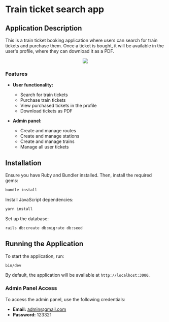# Train ticket search app

## Application Description

This is a train ticket booking application where users can search for train tickets and purchase them. Once a ticket is bought, it will be available in the user's profile, where they can download it as a PDF.

<p align="center">
  <img src="https://github.com/user-attachments/assets/14841a00-7769-493b-9e4e-abd7eeedfa4d">
</p>

### Features

- **User functionality:**
  - Search for train tickets
  - Purchase train tickets
  - View purchased tickets in the profile
  - Download tickets as PDF

- **Admin panel:**
  - Create and manage routes
  - Create and manage stations
  - Create and manage trains
  - Manage all user tickets

## Installation

Ensure you have Ruby and Bundler installed. Then, install the required gems:

```sh
bundle install
```

Install JavaScript dependencies:

```sh
yarn install
```

Set up the database:

```sh
rails db:create db:migrate db:seed
```

## Running the Application

To start the application, run:

```sh
bin/dev
```

By default, the application will be available at `http://localhost:3000`.

### Admin Panel Access

To access the admin panel, use the following credentials:

- **Email:** admin@gmail.com
- **Password:** 123321

